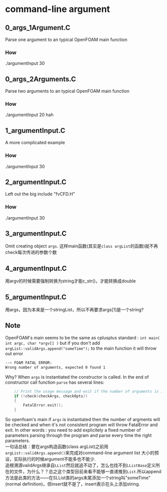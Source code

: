 # command-line argument

## 0_args_1Argument.C
Parse one argument to an typical OpenFOAM main function
### How
./argumentInput 30

## 0_args_2Arguments.C
Parse two arguments to an typical OpenFOAM main function
### How
./argumentInput 20 hah

## 1_argumentInput.C
A more complicated example
### How
./argumentInput 30

## 2_argumentInput.C
Left out the big include "fvCFD.H"
### How
./argumentInput 30

## 3_argumentInput.C
Omit creating object `args`. 这样main函数(其实是`class argList`的函数)就不再check每次传进的参数个数

## 4_argumentInput.C
用argv的时候需要强制转换为string才能c_str()，才能转换成double

## 5_argumentInput.C
用args，因为本来是一个stringList，所以不再要求args[1]是一个string?

## Note
OpenFOAM's main seems to be the same as cplusplus standard : `int main( int argc, char *argv[] )`
but if you don't add `argList::validArgs.append("someTime");` to the main function it will throw
out error 
```bash
--> FOAM FATAL ERROR: 
Wrong number of arguments, expected 0 found 1
```
Why?
When `args` is instantiated the constructor is called. In the end of constructor call function
`parse` has several lines:
```cpp
    // Print the usage message and exit if the number of arguments is incorrect
    if (!check(checkArgs, checkOpts))
    {
        FatalError.exit();
    }
```
So openfoam's main if `args` is instantiated then the number of argments will be
checked and when it's not consistent program will throw FatalError and exit. In 
other words : you need to add explicitely a fixed number of parameters parsing 
through the program and parse every time the right parameters.   
一句话总结：要在args构造函数(class argList)之前用`argList::validArgs.append()`来完成对command-line argument list
大小的预设，实际执行的时候argument不能多也不能少.   
追根溯源validArgs继承自`LList`然后就追不动了，怎么也找不到`LListBase`定义所在的文件，为什么？？总之这个类型目前来看不能够一直递推到`List`.所以append方法是此类的方法——在SLList<string>类的args末尾添加一个string叫"someTime"(normal definition)，但insert就不是了，insert表示在头上添加string.
